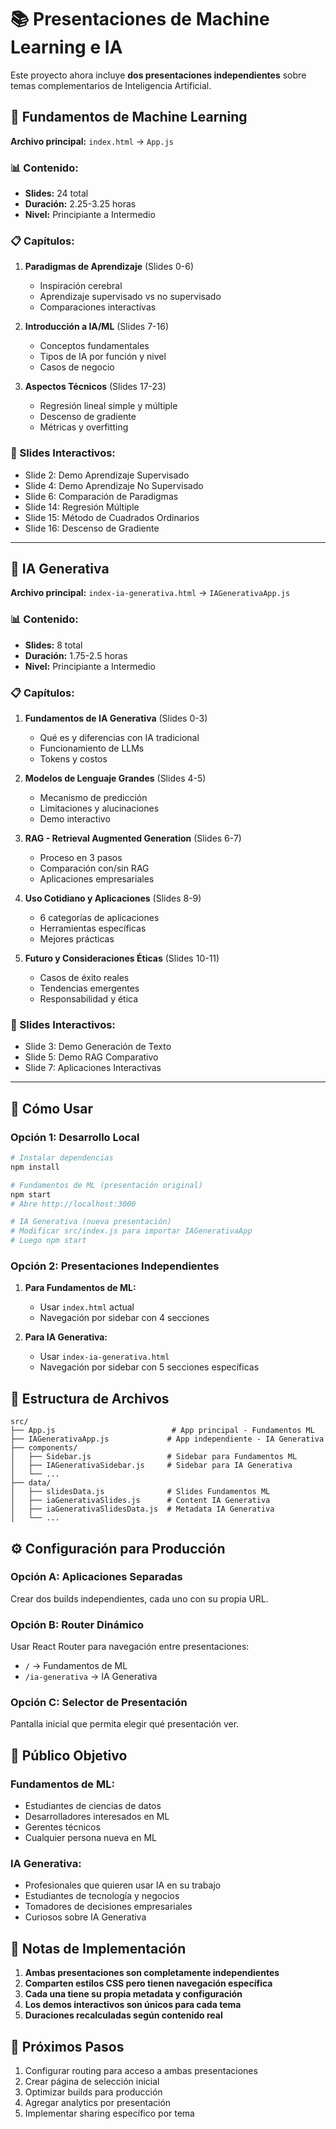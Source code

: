 # 📚 Presentaciones de Machine Learning e IA

Este proyecto ahora incluye **dos presentaciones independientes** sobre temas complementarios de Inteligencia Artificial.

## 🧠 Fundamentos de Machine Learning

**Archivo principal:** `index.html` → `App.js`

### 📊 Contenido:
- **Slides:** 24 total
- **Duración:** 2.25-3.25 horas  
- **Nivel:** Principiante a Intermedio

### 📋 Capítulos:
1. **Paradigmas de Aprendizaje** (Slides 0-6)
   - Inspiración cerebral
   - Aprendizaje supervisado vs no supervisado
   - Comparaciones interactivas

2. **Introducción a IA/ML** (Slides 7-16)
   - Conceptos fundamentales
   - Tipos de IA por función y nivel
   - Casos de negocio

3. **Aspectos Técnicos** (Slides 17-23)
   - Regresión lineal simple y múltiple
   - Descenso de gradiente
   - Métricas y overfitting

### 🎯 Slides Interactivos:
- Slide 2: Demo Aprendizaje Supervisado
- Slide 4: Demo Aprendizaje No Supervisado  
- Slide 6: Comparación de Paradigmas
- Slide 14: Regresión Múltiple
- Slide 15: Método de Cuadrados Ordinarios
- Slide 16: Descenso de Gradiente

---

## 🤖 IA Generativa

**Archivo principal:** `index-ia-generativa.html` → `IAGenerativaApp.js`

### 📊 Contenido:
- **Slides:** 8 total
- **Duración:** 1.75-2.5 horas
- **Nivel:** Principiante a Intermedio

### 📋 Capítulos:
1. **Fundamentos de IA Generativa** (Slides 0-3)
   - Qué es y diferencias con IA tradicional
   - Funcionamiento de LLMs
   - Tokens y costos

2. **Modelos de Lenguaje Grandes** (Slides 4-5)
   - Mecanismo de predicción
   - Limitaciones y alucinaciones
   - Demo interactivo

3. **RAG - Retrieval Augmented Generation** (Slides 6-7)
   - Proceso en 3 pasos
   - Comparación con/sin RAG
   - Aplicaciones empresariales

4. **Uso Cotidiano y Aplicaciones** (Slides 8-9)
   - 6 categorías de aplicaciones
   - Herramientas específicas
   - Mejores prácticas

5. **Futuro y Consideraciones Éticas** (Slides 10-11)
   - Casos de éxito reales
   - Tendencias emergentes
   - Responsabilidad y ética

### 🎯 Slides Interactivos:
- Slide 3: Demo Generación de Texto
- Slide 5: Demo RAG Comparativo
- Slide 7: Aplicaciones Interactivas

---

## 🚀 Cómo Usar

### Opción 1: Desarrollo Local
```bash
# Instalar dependencias
npm install

# Fundamentos de ML (presentación original)
npm start
# Abre http://localhost:3000

# IA Generativa (nueva presentación)
# Modificar src/index.js para importar IAGenerativaApp
# Luego npm start
```

### Opción 2: Presentaciones Independientes

1. **Para Fundamentos de ML:**
   - Usar `index.html` actual
   - Navegación por sidebar con 4 secciones

2. **Para IA Generativa:**
   - Usar `index-ia-generativa.html`
   - Navegación por sidebar con 5 secciones específicas

## 📁 Estructura de Archivos

```
src/
├── App.js                          # App principal - Fundamentos ML
├── IAGenerativaApp.js             # App independiente - IA Generativa
├── components/
│   ├── Sidebar.js                 # Sidebar para Fundamentos ML
│   ├── IAGenerativaSidebar.js     # Sidebar para IA Generativa
│   └── ...
├── data/
│   ├── slidesData.js              # Slides Fundamentos ML
│   ├── iaGenerativaSlides.js      # Content IA Generativa
│   ├── iaGenerativaSlidesData.js  # Metadata IA Generativa
│   └── ...
```

## ⚙️ Configuración para Producción

### Opción A: Aplicaciones Separadas
Crear dos builds independientes, cada uno con su propia URL.

### Opción B: Router Dinámico
Usar React Router para navegación entre presentaciones:
- `/` → Fundamentos de ML
- `/ia-generativa` → IA Generativa

### Opción C: Selector de Presentación
Pantalla inicial que permita elegir qué presentación ver.

## 🎯 Público Objetivo

### Fundamentos de ML:
- Estudiantes de ciencias de datos
- Desarrolladores interesados en ML
- Gerentes técnicos
- Cualquier persona nueva en ML

### IA Generativa:
- Profesionales que quieren usar IA en su trabajo
- Estudiantes de tecnología y negocios
- Tomadores de decisiones empresariales
- Curiosos sobre IA Generativa

## 📝 Notas de Implementación

1. **Ambas presentaciones son completamente independientes**
2. **Comparten estilos CSS pero tienen navegación específica**
3. **Cada una tiene su propia metadata y configuración**
4. **Los demos interactivos son únicos para cada tema**
5. **Duraciones recalculadas según contenido real**

## 🔧 Próximos Pasos

1. Configurar routing para acceso a ambas presentaciones
2. Crear página de selección inicial
3. Optimizar builds para producción
4. Agregar analytics por presentación
5. Implementar sharing específico por tema